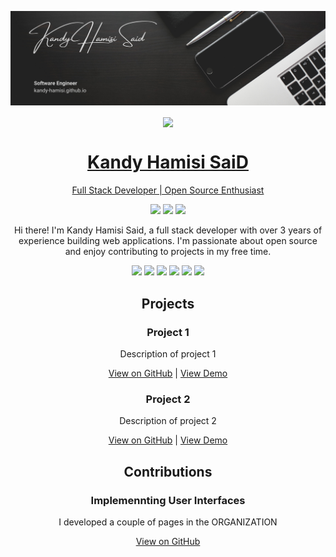

![banner](https://github.com/Kandy-Hamisi/Kandy-Hamisi/blob/main/Margarita%20Perez.png)



<!--<div class="row">
  <div class="center">
[![Kandy's GitHub stats](https://github-readme-stats.vercel.app/api?username=Kandy-Hamisi&show_icons=true&icons_color=yellow&bg_color=30,e96243,934e95&title_color=fff&text_color=fff")](https://github.com/Kandy-Hamisi/github-readme-stats)
  </div> -->
  
  <div align="center">
    <a href="https://github.com/Kandy-Hamisi/github-readme-stats">
  <img align="center" src="https://github-readme-stats.vercel.app/api/wakatime?username=GeneralFib&layout=compact&range=last_7_days&bg_color=30,e96243,934e95&title_color=fff&text_color=fff" />
  </div>

<!-- Your name -->
<h1 align="center">Kandy Hamisi SaiD</h1>

<!-- Your tagline -->
<p align="center">Full Stack Developer | Open Source Enthusiast</p>

<!-- Your social media handles -->
<p align="center">
  <a href="https://twitter.com/hamisi_kandy"><img src="https://img.shields.io/twitter/follow/hamisi_kandy?style=social" /></a>
  <a href="https://linkedin.com/in/hamisi-kandy-60a646157/"><img src="https://img.shields.io/badge/-LinkedIn-blue?style=flat-square&logo=Linkedin&logoColor=white&link=https://www.linkedin.com/in/hamisi-kandy/-60a646157/" /></a>
  <a href="https://github.com/Kandy-Hamisi"><img src="https://img.shields.io/github/followers/johndoe?label=Follow&style=social" /></a>
</p>

<!-- Your introduction -->
<p align="center">Hi there! I'm Kandy Hamisi Said, a full stack developer with over 3 years of experience building web applications. I'm passionate about open source and enjoy contributing to projects in my free time. </p>

<!-- Your skills -->
<p align="center">
  <img src="https://img.shields.io/badge/JavaScript-F7DF1E?style=for-the-badge&logo=javascript&logoColor=black" />
  <img src="https://img.shields.io/badge/React-61DAFB?style=for-the-badge&logo=react&logoColor=black" />
  <img src="https://img.shields.io/badge/Node.js-339933?style=for-the-badge&logo=node.js&logoColor=white" />
  <img src="https://img.shields.io/badge/Express.js-000000?style=for-the-badge&logo=express&logoColor=white" />
  <img src="https://img.shields.io/badge/PostgreSQL-4169E1?style=for-the-badge&logo=postgresql&logoColor=white" />
  <img src="https://img.shields.io/badge/AWS-232F3E?style=for-the-badge&logo=amazon-aws&logoColor=white" />
</p>

<!-- Your projects -->
<h2 align="center">Projects</h2>

<!-- Project 1 -->
<h3 align="center">Project 1</h3>
<p align="center">Description of project 1</p>
<p align="center">
  <a href="https://github.com/johndoe/project-1">View on GitHub</a> |
  <a href="https://project-1.netlify.app">View Demo</a>
</p>

<!-- Project 2 -->
<h3 align="center">Project 2</h3>
<p align="center">Description of project 2</p>
<p align="center">
  <a href="https://github.com/johndoe/project-2">View on GitHub</a> |
  <a href="https://project-2.netlify.app">View Demo</a>
</p>

<!-- Your contributions -->
<h2 align="center">Contributions</h2>

<!-- Contribution 1 -->
<h3 align="center">Implemennting User Interfaces</h3>
<p align="center">I developed a couple of pages in the ORGANIZATION</p>
<p align="center">
  <a href="https://github.com/organization/repo">View on GitHub</a>
</

